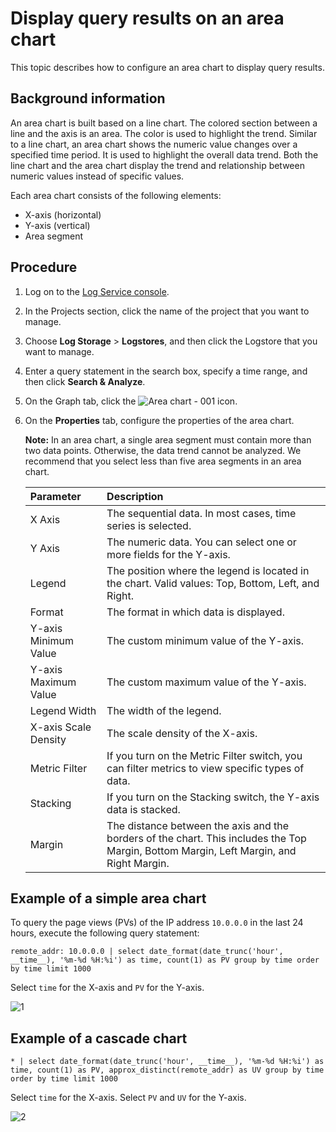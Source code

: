 # Display query results on an area chart

This topic describes how to configure an area chart to display query results.

## Background information

An area chart is built based on a line chart. The colored section between a line and the axis is an area. The color is used to highlight the trend. Similar to a line chart, an area chart shows the numeric value changes over a specified time period. It is used to highlight the overall data trend. Both the line chart and the area chart display the trend and relationship between numeric values instead of specific values.

Each area chart consists of the following elements:

-   X-axis \(horizontal\)
-   Y-axis \(vertical\)
-   Area segment

## Procedure

1.  Log on to the [Log Service console](https://sls.console.aliyun.com).

2.  In the Projects section, click the name of the project that you want to manage.

3.  Choose **Log Storage** \> **Logstores**, and then click the Logstore that you want to manage.

4.  Enter a query statement in the search box, specify a time range, and then click **Search & Analyze**.

5.  On the Graph tab, click the ![Area chart - 001](https://static-aliyun-doc.oss-accelerate.aliyuncs.com/assets/img/en-US/6696895951/p93118.png) icon.

6.  On the **Properties** tab, configure the properties of the area chart.

    **Note:** In an area chart, a single area segment must contain more than two data points. Otherwise, the data trend cannot be analyzed. We recommend that you select less than five area segments in an area chart.

    |Parameter|Description|
    |:--------|:----------|
    |X Axis|The sequential data. In most cases, time series is selected.|
    |Y Axis|The numeric data. You can select one or more fields for the Y-axis.|
    |Legend|The position where the legend is located in the chart. Valid values: Top, Bottom, Left, and Right.|
    |Format|The format in which data is displayed.|
    |Y-axis Minimum Value|The custom minimum value of the Y-axis.|
    |Y-axis Maximum Value|The custom maximum value of the Y-axis.|
    |Legend Width|The width of the legend.|
    |X-axis Scale Density|The scale density of the X-axis.|
    |Metric Filter|If you turn on the Metric Filter switch, you can filter metrics to view specific types of data.|
    |Stacking|If you turn on the Stacking switch, the Y-axis data is stacked.|
    |Margin|The distance between the axis and the borders of the chart. This includes the Top Margin, Bottom Margin, Left Margin, and Right Margin.|


## Example of a simple area chart

To query the page views \(PVs\) of the IP address `10.0.0.0` in the last 24 hours, execute the following query statement:

```
remote_addr: 10.0.0.0 | select date_format(date_trunc('hour', __time__), '%m-%d %H:%i') as time, count(1) as PV group by time order by time limit 1000
```

Select `time` for the X-axis and `PV` for the Y-axis.

![1](https://static-aliyun-doc.oss-accelerate.aliyuncs.com/assets/img/en-US/6374122061/p129973.png)

## Example of a cascade chart

```
* | select date_format(date_trunc('hour', __time__), '%m-%d %H:%i') as time, count(1) as PV, approx_distinct(remote_addr) as UV group by time order by time limit 1000
```

Select `time` for the X-axis. Select `PV` and `UV` for the Y-axis.

![2](https://static-aliyun-doc.oss-accelerate.aliyuncs.com/assets/img/en-US/6374122061/p129974.png)

